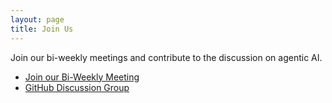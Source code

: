 ```yaml
---  
layout: page  
title: Join Us  
---  
```

  
Join our bi-weekly meetings and contribute to the discussion on agentic AI.  
  
- [Join our Bi-Weekly Meeting](https://calendar.app.google/etx9gPAZBP756ZFT9)  
- [GitHub Discussion Group](https://github.com/The-AI-Alliance/agents-wg/discussions/)  
